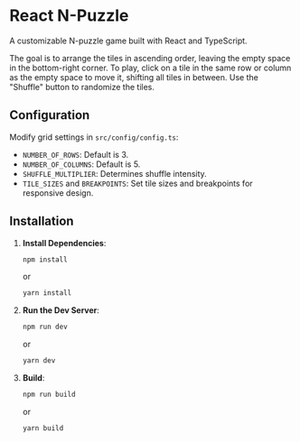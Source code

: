 # React N-Puzzle

A customizable N-puzzle game built with React and TypeScript.

The goal is to arrange the tiles in ascending order, leaving the empty space in the bottom-right corner.
To play, click on a tile in the same row or column as the empty space to move it, shifting all tiles in between.
Use the "Shuffle" button to randomize the tiles.

## Configuration

Modify grid settings in `src/config/config.ts`:

- `NUMBER_OF_ROWS`: Default is 3.
- `NUMBER_OF_COLUMNS`: Default is 5.
- `SHUFFLE_MULTIPLIER`: Determines shuffle intensity.
- `TILE_SIZES` and `BREAKPOINTS`: Set tile sizes and breakpoints for responsive design.

## Installation

1. **Install Dependencies**:

   ```bash
   npm install
   ```

   or

   ```bash
   yarn install
   ```

2. **Run the Dev Server**:

   ```bash
   npm run dev
   ```

   or

   ```bash
   yarn dev
   ```

3. **Build**:
   ```bash
   npm run build
   ```
   or
   ```bash
   yarn build
   ```
